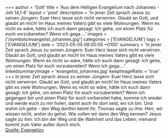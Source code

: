 +++
author = 'Gott'
title = 'Aus dem Heiligen Evangelium nach Johannes - Joh 14,1-6'
layout = 'post'
description = 'In jener Zeit sprach Jesus zu seinen Jüngern: Euer Herz lasse sich nicht verwirren. Glaubt an Gott, und glaubt an mich! Im Haus meines Vaters gibt es viele Wohnungen. Wenn es nicht so wäre, hätte ich euch dann gesagt: Ich gehe, um einen Platz für euch vorzubereiten? Wenn ich gega....'
images = ['/symbols/evangelist_johannes.jpg']
categories = ['EVANGELIUM']
tags = ['EVANGELIUM']
date = '2023-05-05 08:00:05 +0100'
summary = 'In jener Zeit sprach Jesus zu seinen Jüngern: Euer Herz lasse sich nicht verwirren. Glaubt an Gott, und glaubt an mich! Im Haus meines Vaters gibt es viele Wohnungen. Wenn es nicht so wäre, hätte ich euch dann gesagt: Ich gehe, um einen Platz für euch vorzubereiten? Wenn ich gega....'
linkedsummaryImage = 'evangelist_johannes.jpg'
keepImageRatio = 'true'
+++
In jener Zeit sprach Jesus zu seinen Jüngern: Euer Herz lasse sich nicht verwirren. Glaubt an Gott, und glaubt an mich!
Im Haus meines Vaters gibt es viele Wohnungen. Wenn es nicht so wäre, hätte ich euch dann gesagt: Ich gehe, um einen Platz für euch vorzubereiten?
Wenn ich gegangen bin und einen Platz für euch vorbereitet habe, komme ich wieder und werde euch zu mir holen, damit auch ihr dort seid, wo ich bin.<!--more-->
Und wohin ich gehe - den Weg dorthin kennt ihr.
Thomas sagte zu ihm: Herr, wir wissen nicht, wohin du gehst. Wie sollen wir dann den Weg kennen?
Jesus sagte zu ihm: Ich bin der Weg und die Wahrheit und das Leben; niemand kommt zum Vater außer durch mich.<br> [Quelle: Evangelizo](https://evangeliumtagfuertag.org/DE/gospel)